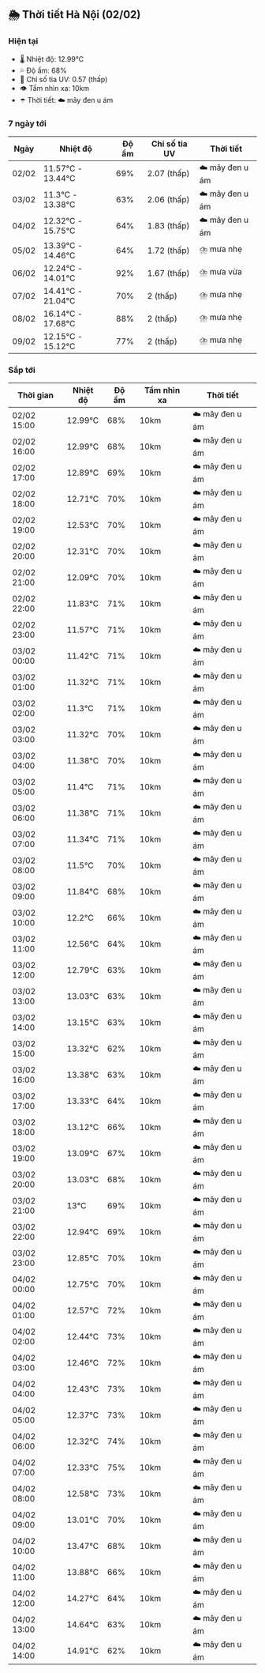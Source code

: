 ## 🌦️ Thời tiết Hà Nội (02/02)

### Hiện tại

- 🌡️ Nhiệt độ: 12.99℃
- 💦 Độ ẩm: 68%
- 🌟 Chỉ số tia UV: 0.57 (thấp)
- 👁️ Tầm nhìn xa: 10km
- ☂️ Thời tiết: ☁️ mây đen u ám

### 7 ngày tới

| Ngày | Nhiệt độ | Độ ẩm | Chỉ số tia UV | Thời tiết |
| --- | --- | --- | --- | --- |
| 02/02 | 11.57℃ - 13.44℃ | 69% | 2.07 (thấp) | ☁️ mây đen u ám |
| 03/02 | 11.3℃ - 13.38℃ | 63% | 2.06 (thấp) | ☁️ mây đen u ám |
| 04/02 | 12.32℃ - 15.75℃ | 64% | 1.83 (thấp) | ☁️ mây đen u ám |
| 05/02 | 13.39℃ - 14.46℃ | 64% | 1.72 (thấp) | ⛈️ mưa nhẹ |
| 06/02 | 12.24℃ - 14.01℃ | 92% | 1.67 (thấp) | ⛈️ mưa vừa |
| 07/02 | 14.41℃ - 21.04℃ | 70% | 2 (thấp) | ⛈️ mưa nhẹ |
| 08/02 | 16.14℃ - 17.68℃ | 88% | 2 (thấp) | ⛈️ mưa nhẹ |
| 09/02 | 12.15℃ - 15.12℃ | 77% | 2 (thấp) | ⛈️ mưa nhẹ |

### Sắp tới

| Thời gian | Nhiệt độ | Độ ẩm | Tầm nhìn xa | Thời tiết |
| --- | --- | --- | --- | --- |
| 02/02 15:00 | 12.99℃ | 68% | 10km | ☁️ mây đen u ám |
| 02/02 16:00 | 12.99℃ | 68% | 10km | ☁️ mây đen u ám |
| 02/02 17:00 | 12.89℃ | 69% | 10km | ☁️ mây đen u ám |
| 02/02 18:00 | 12.71℃ | 70% | 10km | ☁️ mây đen u ám |
| 02/02 19:00 | 12.53℃ | 70% | 10km | ☁️ mây đen u ám |
| 02/02 20:00 | 12.31℃ | 70% | 10km | ☁️ mây đen u ám |
| 02/02 21:00 | 12.09℃ | 70% | 10km | ☁️ mây đen u ám |
| 02/02 22:00 | 11.83℃ | 71% | 10km | ☁️ mây đen u ám |
| 02/02 23:00 | 11.57℃ | 71% | 10km | ☁️ mây đen u ám |
| 03/02 00:00 | 11.42℃ | 71% | 10km | ☁️ mây đen u ám |
| 03/02 01:00 | 11.32℃ | 71% | 10km | ☁️ mây đen u ám |
| 03/02 02:00 | 11.3℃ | 71% | 10km | ☁️ mây đen u ám |
| 03/02 03:00 | 11.32℃ | 70% | 10km | ☁️ mây đen u ám |
| 03/02 04:00 | 11.38℃ | 70% | 10km | ☁️ mây đen u ám |
| 03/02 05:00 | 11.4℃ | 71% | 10km | ☁️ mây đen u ám |
| 03/02 06:00 | 11.38℃ | 71% | 10km | ☁️ mây đen u ám |
| 03/02 07:00 | 11.34℃ | 71% | 10km | ☁️ mây đen u ám |
| 03/02 08:00 | 11.5℃ | 70% | 10km | ☁️ mây đen u ám |
| 03/02 09:00 | 11.84℃ | 68% | 10km | ☁️ mây đen u ám |
| 03/02 10:00 | 12.2℃ | 66% | 10km | ☁️ mây đen u ám |
| 03/02 11:00 | 12.56℃ | 64% | 10km | ☁️ mây đen u ám |
| 03/02 12:00 | 12.79℃ | 63% | 10km | ☁️ mây đen u ám |
| 03/02 13:00 | 13.03℃ | 63% | 10km | ☁️ mây đen u ám |
| 03/02 14:00 | 13.15℃ | 63% | 10km | ☁️ mây đen u ám |
| 03/02 15:00 | 13.32℃ | 62% | 10km | ☁️ mây đen u ám |
| 03/02 16:00 | 13.38℃ | 63% | 10km | ☁️ mây đen u ám |
| 03/02 17:00 | 13.33℃ | 64% | 10km | ☁️ mây đen u ám |
| 03/02 18:00 | 13.12℃ | 66% | 10km | ☁️ mây đen u ám |
| 03/02 19:00 | 13.09℃ | 67% | 10km | ☁️ mây đen u ám |
| 03/02 20:00 | 13.03℃ | 68% | 10km | ☁️ mây đen u ám |
| 03/02 21:00 | 13℃ | 69% | 10km | ☁️ mây đen u ám |
| 03/02 22:00 | 12.94℃ | 69% | 10km | ☁️ mây đen u ám |
| 03/02 23:00 | 12.85℃ | 70% | 10km | ☁️ mây đen u ám |
| 04/02 00:00 | 12.75℃ | 70% | 10km | ☁️ mây đen u ám |
| 04/02 01:00 | 12.57℃ | 72% | 10km | ☁️ mây đen u ám |
| 04/02 02:00 | 12.44℃ | 73% | 10km | ☁️ mây đen u ám |
| 04/02 03:00 | 12.46℃ | 72% | 10km | ☁️ mây đen u ám |
| 04/02 04:00 | 12.43℃ | 73% | 10km | ☁️ mây đen u ám |
| 04/02 05:00 | 12.37℃ | 73% | 10km | ☁️ mây đen u ám |
| 04/02 06:00 | 12.32℃ | 74% | 10km | ☁️ mây đen u ám |
| 04/02 07:00 | 12.33℃ | 75% | 10km | ☁️ mây đen u ám |
| 04/02 08:00 | 12.58℃ | 73% | 10km | ☁️ mây đen u ám |
| 04/02 09:00 | 13.01℃ | 70% | 10km | ☁️ mây đen u ám |
| 04/02 10:00 | 13.47℃ | 68% | 10km | ☁️ mây đen u ám |
| 04/02 11:00 | 13.88℃ | 66% | 10km | ☁️ mây đen u ám |
| 04/02 12:00 | 14.27℃ | 64% | 10km | ☁️ mây đen u ám |
| 04/02 13:00 | 14.64℃ | 63% | 10km | ☁️ mây đen u ám |
| 04/02 14:00 | 14.91℃ | 62% | 10km | ☁️ mây đen u ám |
